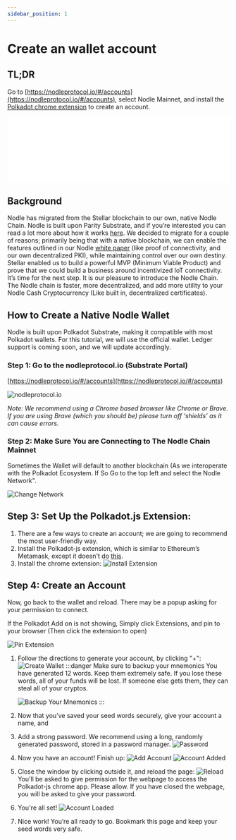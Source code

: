 ```yaml
---
sidebar_position: 1
---
```


# Create an wallet account

## TL;DR
Go to [https://nodleprotocol.io/#/accounts](https://nodleprotocol.io/#/accounts), select Nodle Mainnet, and install the [Polkadot chrome extension](https://polkadot.js.org/extension/) to create an account. 

<iframe src="//www.youtube.com/embed/vlwD0UCiM3E" frameBorder="0" allowFullScreen width="100%"></iframe>

## Background
Nodle has migrated from the Stellar blockchain to our own, native Nodle Chain. Nodle is built upon Parity Substrate, and if you’re interested you can read a lot more about how it works [here](https://www.parity.io/blog/iot-on-substrate-nodle-io/). We decided to migrate for a couple of reasons; primarily being that with a native blockchain, we can enable the features outlined in our Nodle [white paper](https://nodle.docsend.com/view/gjtn4jc) (like proof of connectivity, and our own decentralized PKI), while maintaining control over our own destiny.
Stellar enabled us to build a powerful MVP (Minimum Viable Product) and prove that we could build a business around incentivized IoT connectivity. It’s time for the next step. It is our pleasure to introduce the Nodle Chain. The Nodle chain is faster, more decentralized, and add more utility to your Nodle Cash Cryptocurrency (Like built in, decentralized certificates).

## How to Create a Native Nodle Wallet
Nodle is built upon Polkadot Substrate, making it compatible with most Polkadot wallets. For this tutorial, we will use the official wallet.
Ledger support is coming soon, and we will update accordingly.

### Step 1: Go to the nodleprotocol.io (Substrate Portal)
[https://nodleprotocol.io/#/accounts](https://nodleprotocol.io/#/accounts)

![nodleprotocol.io](/img/docs/nodle-cash/web-wallet.png)

*Note: We recommend using a Chrome based browser like Chrome or Brave. If you are using Brave (which you should be) please turn off ‘shields’ as it can cause errors.*

### Step 2: Make Sure You are Connecting to The Nodle Chain Mainnet
Sometimes the Wallet will default to another blockchain (As we interoperate with the Polkadot Ecosystem. If So Go to the top left and select the Nodle Network".

![Change Network](/img/docs/nodle-cash/change-network.png)


## Step 3: Set Up the Polkadot.js Extension:
1. There are a few ways to create an account; we are going to recommend the most user-friendly way.
2. Install the Polkadot-js extension, which is similar to Ethereum’s Metamask, except it doesn't do [this](https://www.youtube.com/watch?v=Ms7Tsyo95J0).
3. Install the chrome extension:
   ![Install Extension](/img/docs/nodle-cash/install-extension.png)

## Step 4: Create an Account
Now, go back to the wallet and reload. There may be a popup asking for your permission to connect. 

If the Polkadot Add on is not showing, Simply click Extensions, and pin to your browser (Then click the extension to open)

![Pin Extension](/img/docs/nodle-cash/pin-extension.png)

1. Follow the directions to generate your account, by clicking "+":
   ![Create Wallet](/img/docs/nodle-cash/create-wallet.png)
   :::danger Make sure to backup your mnemonics
   You have generated 12 words. Keep them extremely safe. If you lose these words, all of your funds will be lost. If someone else gets them, they can steal all of your cryptos.

   ![Backup Your Mnemonics](/img/docs/nodle-cash/backup-your-mnemonics.png)
   :::
2. Now that you’ve saved your seed words securely, give your account a name, and
3. Add a strong password. We recommend using a long, randomly generated password, stored in a password manager.
   ![Password](/img/docs/nodle-cash/password.png)
4. Now you have an account! Finish up:
   ![Add Account](/img/docs/nodle-cash/add-account.png)
   ![Account Added](/img/docs/nodle-cash/account-added.png)
5. Close the window by clicking outside it, and reload the page:
   ![Reload](/img/docs/nodle-cash/reload.png)
   You’ll be asked to give permission for the webpage to access the Polkadot-js chrome app. Please allow. If you have closed the webpage, you will be asked to give your password.
6. You're all set!
   ![Account Loaded](/img/docs/nodle-cash/account-loaded.png)
7. Nice work! You’re all ready to go. Bookmark this page and keep your seed words very safe.